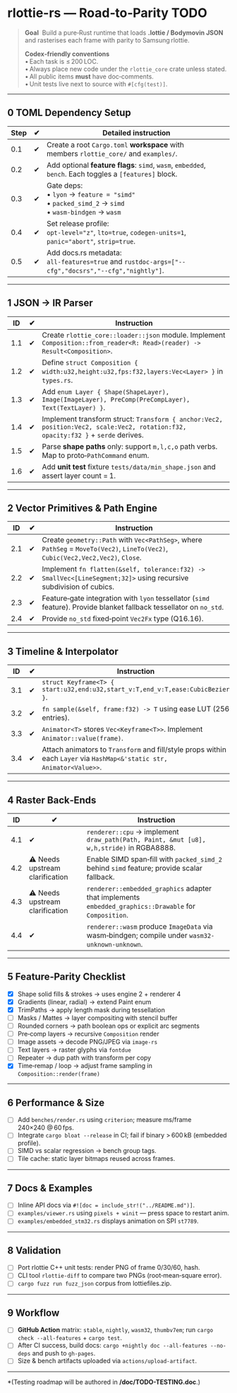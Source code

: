 # rlottie-rs — Road‑to‑Parity TODO

> **Goal**  Build a pure‑Rust runtime that loads **.lottie / Bodymovin JSON** and rasterises each frame with parity to Samsung rlottie.
>
> **Codex‑friendly conventions**  
> • Each task is ≤ 200 LOC.  
> • Always place new code under the `rlottie_core` crate unless stated.  
> • All public items **must** have doc‑comments.  
> • Unit tests live next to source with `#[cfg(test)]`.

---
## 0 TOML Dependency Setup
| Step | ✔ | Detailed instruction |
|------|---|---------------------|
|0.1|✔| Create a root `Cargo.toml` **workspace** with members `rlottie_core/` and `examples/`.|
|0.2|✔| Add optional **feature flags**: `simd`, `wasm`, `embedded`, `bench`.  Each toggles a `[features]` block.|
|0.3|✔| Gate deps:<br>• `lyon` → `feature = "simd"`<br>• `packed_simd_2` → `simd`<br>• `wasm-bindgen` → `wasm`|
|0.4|✔| Set release profile:<br>`opt-level="z"`, `lto=true`, `codegen-units=1`, `panic="abort"`, `strip=true`.|
|0.5|✔| Add docs.rs metadata:<br>`all-features=true` and `rustdoc-args=["--cfg","docsrs","--cfg","nightly"]`.|

---
## 1 JSON → IR Parser
| ID | ✔ | Instruction |
|----|---|-------------|
|1.1|✔| Create `rlottie_core::loader::json` module. Implement `Composition::from_reader<R: Read>(reader) -> Result<Composition>`.|
|1.2|✔| Define `struct Composition { width:u32,height:u32,fps:f32,layers:Vec<Layer> }` in `types.rs`.|
|1.3|✔| Add `enum Layer { Shape(ShapeLayer), Image(ImageLayer), PreComp(PreCompLayer), Text(TextLayer) }`.|
|1.4|✔| Implement transform struct: `Transform { anchor:Vec2, position:Vec2, scale:Vec2, rotation:f32, opacity:f32 }` + `serde` derives.|
|1.5|✔| Parse **shape paths** only: support `m,l,c,o` path verbs. Map to proto‑`PathCommand` enum.|
|1.6|✔| Add **unit test** fixture `tests/data/min_shape.json` and assert layer count = 1.|

---
## 2 Vector Primitives & Path Engine
|ID| ✔ | Instruction|
|--|---|-----------|
|2.1|✔| Create `geometry::Path` with `Vec<PathSeg>`, where `PathSeg` = `MoveTo(Vec2)`, `LineTo(Vec2)`, `Cubic(Vec2,Vec2,Vec2)`, `Close`.|
|2.2|✔| Implement `fn flatten(&self, tolerance:f32) -> SmallVec<[LineSegment;32]>` using recursive subdivision of cubics.|
|2.3|✔| Feature‑gate integration with `lyon` tessellator (`simd` feature). Provide blanket fallback tessellator on `no_std`.|
|2.4|✔| Provide `no_std` fixed‑point `Vec2Fx` type (Q16.16).|

---
## 3 Timeline & Interpolator
|ID| ✔ | Instruction|
|--|---|-----------|
|3.1|✔| `struct Keyframe<T> { start:u32,end:u32,start_v:T,end_v:T,ease:CubicBezier }`.|
|3.2|✔| `fn sample(&self, frame:f32) -> T` using ease LUT (256 entries).|
|3.3|✔| `Animator<T>` stores `Vec<Keyframe<T>>`. Implement `Animator::value(frame)`.|
|3.4|✔| Attach animators to `Transform` and fill/style props within each `Layer` via `HashMap<&'static str, Animator<Value>>`.|

---
## 4 Raster Back‑Ends
|ID| ✔ | Instruction|
|--|---|-----------|
|4.1|✔| `renderer::cpu` → implement `draw_path(Path, Paint, &mut [u8], w,h,stride)` in RGBA8888.|
|4.2|⚠️ Needs upstream clarification| Enable SIMD span‑fill with `packed_simd_2` behind `simd` feature; provide scalar fallback.|
|4.3|⚠️ Needs upstream clarification| `renderer::embedded_graphics` adapter that implements `embedded_graphics::Drawable` for `Composition`.|
|4.4|✔| `renderer::wasm` produce `ImageData` via wasm‑bindgen; compile under `wasm32-unknown-unknown`.|

---
## 5 Feature‑Parity Checklist
- [x] Shape solid fills & strokes → uses engine 2 + renderer 4
- [x] Gradients (linear, radial) → extend Paint enum
- [x] TrimPaths → apply length mask during tessellation
- [ ] Masks / Mattes → layer compositing with stencil buffer
- [ ] Rounded corners → path boolean ops or explicit arc segments
- [ ] Pre‑comp layers → recursive `Composition` render
- [ ] Image assets → decode PNG/JPEG via `image-rs`
- [ ] Text layers → raster glyphs via `fontdue`
- [ ] Repeater → dup path with transform per copy
- [x] Time‑remap / loop → adjust frame sampling in `Composition::render(frame)`

---
## 6 Performance & Size
- [ ] Add `benches/render.rs` using `criterion`; measure ms/frame 240×240 @ 60 fps.
- [ ] Integrate `cargo bloat --release` in CI; fail if binary > 600 kB (embedded profile).
- [ ] SIMD vs scalar regression → bench group tags.
- [ ] Tile cache: static layer bitmaps reused across frames.

---
## 7 Docs & Examples
- [ ] Inline API docs via `#![doc = include_str!("../README.md")]`.
- [ ] `examples/viewer.rs` using `pixels + winit` — press space to restart anim.
- [ ] `examples/embedded_stm32.rs` displays animation on SPI `st7789`.

---
## 8 Validation
- [ ] Port rlottie C++ unit tests: render PNG of frame 0/30/60, hash.
- [ ] CLI tool `rlottie-diff` to compare two PNGs (root‑mean‑square error).
- [ ] `cargo fuzz run fuzz_json` corpus from lottiefiles.zip.

---
## 9 Workflow
- [ ] **GitHub Action** matrix: `stable`, `nightly`, `wasm32`, `thumbv7em`; run `cargo check --all-features` + `cargo test`.
- [ ] After CI success, build docs: `cargo +nightly doc --all-features --no-deps` and push to `gh-pages`.
- [ ] Size & bench artifacts uploaded via `actions/upload-artifact`.

---
*(Testing roadmap will be authored in **/doc/TODO-TESTING.doc**.)

